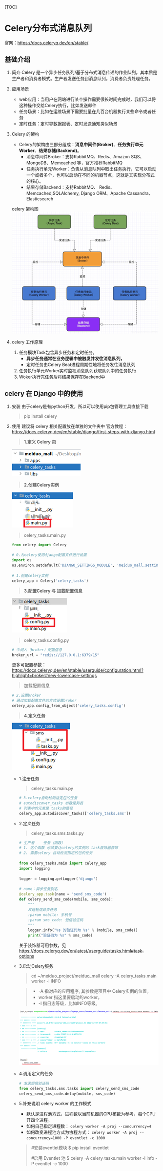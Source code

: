 [TOC]

# Celery分布式消息队列
官网：https://docs.celeryq.dev/en/stable/

## 基础介绍
1. 简介
    Celery 是一个异步任务队列/基于分布式消息传递的作业队列。其本质是生产者和消费者模式。生产者发送任务到消息队列，消费者负责处理任务。

2. 应用场景
    - web应用：当用户在网站进行某个操作需要很长时间完成时，我们可以将这种操作交给Celery执行，比如发送邮件
    - 任务场景：比如在运维场景下需要批量在几百台机器执行某些命令或者任务
    - 定时任务：定时导数据报表、定时发送通知类似场景

1. Celery 的架构
    - Celery的架构由三部分组成：**消息中间件(Broker)**、**任务执行单元Worker**、**结果存储(Backend)**。
        - 消息中间件Broker：支持RabbitMQ、Redis、Amazon SQS、MongoDB、Memcached 等，官方推荐RabbitMQ
        - 任务执行单元Worker：负责从消息队列中取出任务执行，它可以启动一个或者多个，也可以启动在不同的机器节点，这就是其实现分布式的核心。
        - 结果存储Backend：支持RabbitMQ、 Redis、Memcached,SQLAlchemy, Django ORM、Apache Cassandra、Elasticsearch


    celery 架构图
    ![图 1](../statics/1.b.1_Celery%E5%88%86%E5%B8%83%E5%BC%8F%E6%B6%88%E6%81%AF%E9%98%9F%E5%88%97-celery%20%E6%9E%B6%E6%9E%84%E5%9B%BE.png)  

3. celery 工作原理
    1. 任务模块Task包含异步任务和定时任务。
        - **异步任务通常在业务逻辑中被触发并发往消息队列，**
        - 定时任务由Celery Beat进程周期性地将任务发往消息队列
    2. 任务执行单元Worker实时监视消息队列获取队列中的任务执行
    3. Woker执行完任务后将结果保存在Backend中

## celery 在 Django 中的使用

1. 安装
    由于celery是有python开发，所以可以使用pip包管理工具直接下载
    > pip install celery

2. 使用
    建议将 celery 相关配置放在单独的文件夹中
    官方教程：https://docs.celeryq.dev/en/stable/django/first-steps-with-django.html

    > **1.定义 Celery 包**

    ![图 2](../statics/1.b.1_Celery%E5%88%86%E5%B8%83%E5%BC%8F%E6%B6%88%E6%81%AF%E9%98%9F%E5%88%97-%E5%AE%9A%E4%B9%89%20Celery%20%20%E5%8C%85.png)  

    > **2.创建Celery实例**

    ![图 3](../statics/1.b.1_Celery%E5%88%86%E5%B8%83%E5%BC%8F%E6%B6%88%E6%81%AF%E9%98%9F%E5%88%97-%E5%88%9B%E5%BB%BACelery%E5%AE%9E%E4%BE%8B.png)  

    > celery_tasks.main.py

    ```py
    from celery import Celery

    # 0.为celery使用django配置文件进行设置
    import os
    os.environ.setdefault('DJANGO_SETTINGS_MODULE', 'meiduo_mall.settings')

    # 1.创建celery实例
    celery_app = Celery('celery_tasks')
    ```

    > **3.配置Celery 与 加载配置信息**

    ![图 4](../statics/1.b.1_Celery%E5%88%86%E5%B8%83%E5%BC%8F%E6%B6%88%E6%81%AF%E9%98%9F%E5%88%97-%E9%85%8D%E7%BD%AECelery.png)  

    > celery_tasks.config.py

    ```py
    # 中间人（broker）配置信息
    broker_url = "redis://127.0.0.1:6379/15"
    ```

    更多可配置参数：https://docs.celeryq.dev/en/stable/userguide/configuration.html?highlight=broker#new-lowercase-settings

    > 加载配置信息

    ```py
    # 2.设置broker
    # 通过加载配置文件的方式设置broker
    celery_app.config_from_object('celery_tasks.config')
    ```

    > **4.定义任务**

    ![图 5](../statics/1.b.1_Celery%E5%88%86%E5%B8%83%E5%BC%8F%E6%B6%88%E6%81%AF%E9%98%9F%E5%88%97-%E5%AE%9A%E4%B9%89%E4%BB%BB%E5%8A%A1.png)  

    - 1.注册任务
        > celery_tasks.main.py

        ```py
        # 3.celery自动检测指定包的任务
        # autodiscover_tasks 参数是列表
        # 列表中的元素是 tasks的路径
        celery_app.autodiscover_tasks(['celery_tasks.sms'])
        ```
    - 2.定义任务
        > celery_tasks.sms.tasks.py

        ```py
        # 生产者 —— 任务（函数）
        # 1. 这个函数 必须要让celery的实例的 task装饰器装饰
        # 2. 需要celery 自动检测指定的包的任务

        from celery_tasks.main import celery_app
        import logging

        logger = logging.getLogger('django')

        # name：异步任务别名
        @celery_app.task(name = 'send_sms_code')
        def celery_send_sms_code(mobile, sms_code):
            """
            发送短信异步任务
            :param mobile: 手机号
            :param sms_code: 短信验证码
            """
            logger.info("%s 的验证码为 %s" % (mobile, sms_code))
            print("验证码为 %s" % sms_code)
        ```

        关于装饰器可用参数，见 
        https://docs.celeryq.dev/en/latest/userguide/tasks.html#task-options

    - 3.启动Celery服务
        > cd ~/meiduo_project/meiduo_mall
        > celery -A celery_tasks.main worker -l INFO

        > - -A 指对应的应用程序, 其参数是项目中 Celery实例的位置。
        > - worker 指这里要启动的worker。
        > - -l 指日志等级，比如INFO等级。

        ![图 6](../statics/1.b.1_Celery%E5%88%86%E5%B8%83%E5%BC%8F%E6%B6%88%E6%81%AF%E9%98%9F%E5%88%97-%E5%90%AF%E5%8A%A8Celery%E6%9C%8D%E5%8A%A1.png)  

    - 4.调用定义的任务
        ```py
        # 发送短信验证码
        from celery_tasks.sms.tasks import celery_send_sms_code
        celery_send_sms_code.delay(mobile, sms_code)
        ```

    - 5.补充说明 celery worker 的工作模式
        - 默认是进程池方式，进程数以当前机器的CPU核数为参考，每个CPU开四个进程。
        - 如何自己指定进程数： `celery worker -A proj --concurrency=4`
        - 如何改变进程池方式为协程方式： `celery worker -A proj --concurrency=1000 -P eventlet -c 1000`

        > #安装eventlet模块
        > $ pip install eventlet
        > 
        > #启用 Eventlet 池
        > $ celery -A celery_tasks.main worker -l info -P eventlet -c 1000
